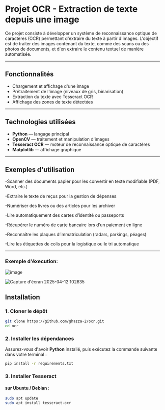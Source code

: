 #  Projet OCR - Extraction de texte depuis une image

 Ce projet consiste à développer un système de reconnaissance optique de caractères (OCR) permettant d'extraire du texte à partir d'images. L'objectif est de traiter des images contenant du texte, comme des scans ou des photos de documents, et d'en extraire le contenu textuel de manière automatisée.

---

## Fonctionnalités

- Chargement et affichage d'une image
- Prétraitement de l'image (niveaux de gris, binarisation)
- Extraction du texte avec Tesseract OCR
- Affichage des zones de texte détectées

---

##  Technologies utilisées

- **Python** — langage principal
- **OpenCV** — traitement et manipulation d'images
- **Tesseract OCR** — moteur de reconnaissance optique de caractères    
- **Matplotlib** — affichage graphique

---
## Exemples d'utilisation 

-Scanner des documents papier pour les convertir en texte modifiable (PDF, Word, etc.)

-Extraire le texte de reçus pour la gestion de dépenses

-Numériser des livres ou des articles pour les archiver

-Lire automatiquement des cartes d’identité ou passeports

-Récupérer le numéro de carte bancaire lors d’un paiement en ligne

-Reconnaître les plaques d’immatriculation (radars, parkings, péages)

-Lire les étiquettes de colis pour la logistique ou le tri automatique

---
### Exemple d'éxecution:


![image](https://github.com/user-attachments/assets/9a4c1289-fe87-40f4-953f-737338b1c9e9)


![Capture d'écran 2025-04-12 102835](https://github.com/user-attachments/assets/86824352-ce9c-4d9b-97a7-c36070ec4460)




##  Installation

### 1. Cloner le dépôt

```bash
git clone https://github.com/ghazza-2/ocr.git
cd ocr
```
### 2. Installer les dépendances

Assurez-vous d'avoir **Python** installé, puis exécutez la commande suivante dans votre terminal :

```bash
pip install -r requirements.txt
```
### 3. Installer Tesseract

#### sur Ubuntu / Debian :

```bash
sudo apt update
sudo apt install tesseract-ocr





